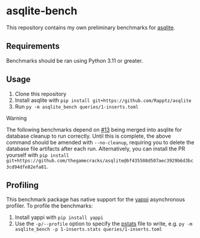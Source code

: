 # asqlite-bench

This repository contains my own preliminary benchmarks for [asqlite].

## Requirements

Benchmarks should be ran using Python 3.11 or greater.

## Usage

1. Clone this repository
2. Install asqlite with `pip install git+https://github.com/Rapptz/asqlite`
3. Run `py -m asqlite_bench queries/1-inserts.toml`

> [!WARNING]
>
> The following benchmarks depend on [#13](https://github.com/Rapptz/asqlite/pull/13)
> being merged into asqlite for database cleanup to run correctly.
> Until this is complete, the above command should be amended with `--no-cleanup`,
> requiring you to delete the database file artifacts after each run.
> Alternatively, you can install the PR yourself with
> `pip install git+https://github.com/thegamecracks/asqlite@bf435508d507aec3929b6d3bc3cd94dfe82efa81`.

## Profiling

This benchmark package has native support for the [yappi] asynchronous profiler.
To profile the benchmarks:

1. Install yappi with `pip install yappi`
2. Use the `-p/--profile` option to specify the [pstats] file to write, e.g.
   `py -m asqlite_bench -p 1-inserts.stats queries/1-inserts.toml`

[asqlite]: https://github.com/Rapptz/asqlite
[yappi]: https://github.com/sumerc/yappi
[pstats]: https://docs.python.org/3/library/profile.html#pstats.Stats
